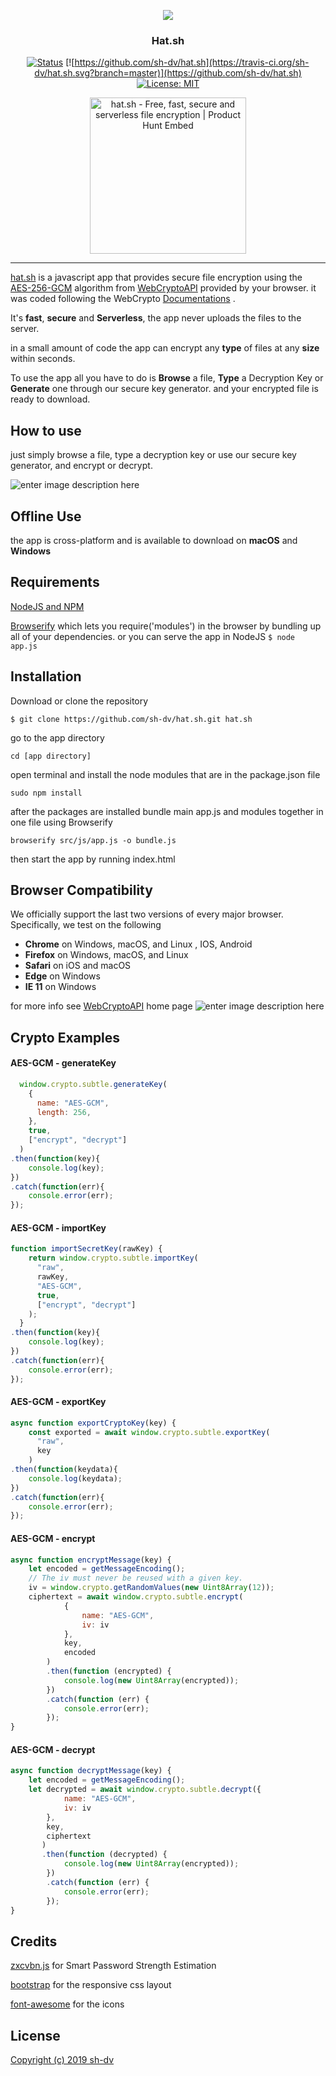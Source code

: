 
<p align="center">
  <a href="" rel="noopener">
 <img src="https://i.imgur.com/F8nNzHi.png"></a>
</p>

<h3 align="center">Hat.sh</h3>

<div align="center">

  [![Status](https://img.shields.io/badge/status-active-success.svg)]()
  [![https://github.com/sh-dv/hat.sh](https://travis-ci.org/sh-dv/hat.sh.svg?branch=master)](https://github.com/sh-dv/hat.sh)
  [![License: MIT](https://img.shields.io/badge/license-MIT-blue.svg)](https://github.com/sh-dv/hat.sh)
  <p align="center">
    <a href="https://www.producthunt.com/posts/hat-sh?utm_source=badge-featured&utm_medium=badge&utm_souce=badge-hat-sh" target="_blank">
    <img src="https://api.producthunt.com/widgets/embed-image/v1/top-post-badge.svg?post_id=157956&theme=dark&period=daily" alt="hat.sh - Free, fast, secure and serverless file encryption | Product Hunt Embed" width="250px"/>
    </a>
  </p>

</div>

---


[hat.sh](https://hat.sh) is a  javascript app that provides secure file encryption using the [AES-256-GCM](https://www.w3.org/TR/WebCryptoAPI/#aes-gcm) algorithm from [WebCryptoAPI](https://www.w3.org/TR/WebCryptoAPI/#aes-gcm) provided by your browser. it was coded following the WebCrypto [Documentations](https://developer.mozilla.org/en-US/docs/Web/API/SubtleCrypto) .

 It's **fast**, **secure** and **Serverless**, the app never uploads the files to the server.
 
in a small amount of code the app can encrypt any **type** of files at any **size** within seconds.
 
To use the app all you have to do is **Browse** a file,  **Type** a Decryption Key or **Generate** one through our secure key generator. and your encrypted file is ready to download.




## How to use
just simply browse a file, type a decryption key or use our secure key generator, and encrypt or decrypt.

![enter image description here](https://i.imgur.com/btZRe3c.gif)

## Offline Use

the app is cross-platform and is available to download on **macOS** and **Windows**

## Requirements
[NodeJS and NPM](https://www.npmjs.com/get-npm)

[Browserify](http://browserify.org/#install) which lets you require('modules') in the browser by bundling up all of your dependencies. or you can serve the app in NodeJS `$ node app.js`

## Installation

Download or clone the repository

 

    $ git clone https://github.com/sh-dv/hat.sh.git hat.sh

go to the app directory

    cd [app directory]

open terminal and install the node modules that are in the package.json file

    sudo npm install
after the packages are installed 
bundle main app.js and modules together in one file using Browserify

    browserify src/js/app.js -o bundle.js
then start the app by running index.html

## Browser Compatibility
We officially support the last two versions of every major browser. Specifically, we test on the following 
-   **Chrome**  on Windows, macOS, and Linux , IOS, Android
-   **Firefox**  on Windows, macOS, and Linux
-   **Safari**  on iOS and macOS
-   **Edge**  on Windows
-   **IE 11**  on Windows

for more info see [WebCryptoAPI](https://developer.mozilla.org/en-US/docs/Web/API/Web_Crypto_API) home page
![enter image description here](https://i.imgur.com/hJveblf.png)


## Crypto Examples

#### AES-GCM - generateKey
```javascript
  window.crypto.subtle.generateKey(
    {
      name: "AES-GCM",
      length: 256,
    },
    true,
    ["encrypt", "decrypt"]
  )
.then(function(key){
    console.log(key);
})
.catch(function(err){
    console.error(err);
});
```
#### AES-GCM - importKey
```javascript
function importSecretKey(rawKey) {
    return window.crypto.subtle.importKey(
      "raw",
      rawKey,
      "AES-GCM",
      true,
      ["encrypt", "decrypt"]
    );
  }
.then(function(key){
    console.log(key);
})
.catch(function(err){
    console.error(err);
});
```
#### AES-GCM - exportKey
```javascript
async function exportCryptoKey(key) {
    const exported = await window.crypto.subtle.exportKey(
      "raw",
      key
    )
.then(function(keydata){
    console.log(keydata);
})
.catch(function(err){
    console.error(err);
});
```
#### AES-GCM - encrypt
```javascript
async function encryptMessage(key) {
    let encoded = getMessageEncoding();
    // The iv must never be reused with a given key.
    iv = window.crypto.getRandomValues(new Uint8Array(12));
    ciphertext = await window.crypto.subtle.encrypt(
            {
                name: "AES-GCM",
                iv: iv
            },
            key,
            encoded
        )
        .then(function (encrypted) {
            console.log(new Uint8Array(encrypted));
        })
        .catch(function (err) {
            console.error(err);
        });
}
```
#### AES-GCM - decrypt
```javascript
async function decryptMessage(key) {
    let encoded = getMessageEncoding();
    let decrypted = await window.crypto.subtle.decrypt({
            name: "AES-GCM",
            iv: iv
        },
        key,
        ciphertext
       )
       .then(function (decrypted) {
            console.log(new Uint8Array(encrypted));
        })
        .catch(function (err) {
            console.error(err);
        });
}
```
## Credits
[zxcvbn.js](https://github.com/dropbox/zxcvbn) for Smart Password Strength Estimation

[bootstrap](https://github.com/twbs/bootstrap) for the responsive css layout

[font-awesome](https://github.com/FortAwesome/Font-Awesome) for the icons

## License
[Copyright (c) 2019 sh-dv](https://github.com/sh-dv/hat.sh/blob/master/LICENSE)
